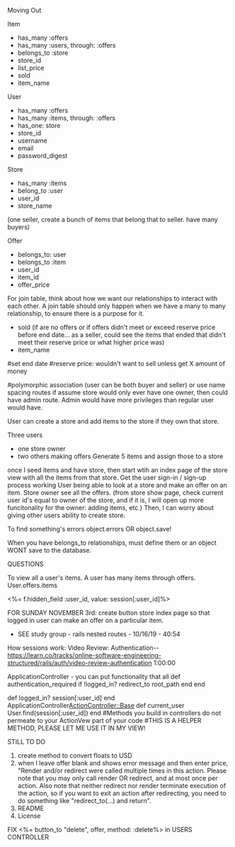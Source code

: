 Moving Out

Item 
- has_many :offers
- has_many :users, through: :offers
- belongs_to :store
- store_id
- list_price
- sold
- item_name

User
- has_many :offers
- has_many :items, through: :offers
- has_one: store
- store_id
- username
- email
- password_digest

Store
- has_many :items
- belong_to :user
- user_id
- store_name

(one seller, create a bunch of items that belong that to seller. have many buyers)

Offer 
- belongs_to: user
- belongs_to :item
- user_id
- item_id
- offer_price 


For join table, think about how we want our relationships to interact with each other. A join table should only happen when we have a many to many relationship, to ensure there is a purpose for it. 
- sold (if are no offers or if offers didn't meet or exceed reserve price before end date... as a seller, could see the items that ended that didn't meet their reserve price or what higher price was)
- item_name

#set end date
#reserve price: wouldn't want to sell unless get X amount of money

#polymorphic association (user can be both buyer and seller)
or use name spacing routes
if assume store would only ever have one owner, then could have admin route. Admin would have more privileges than regular user would have.


User can create a store and add items to the store if they own that store.




Three users
- one store owner
- two others making offers
Generate 5 items and assign those to a store

once I seed items and have store, then start wtih an index page of the store view with all the items from that store. 
Get the user sign-in / sign-up process working
User being able to look at a store and make an offer on an item.
Store owner see all the offers. (from store show page, check current user id's equal to owner of the store, and if it is, I will open up more funcitonality for the owner: adding items, etc.)
Then, I can worry about giving other users ability to create store. 


To find something's errors
object.errors OR object.save!


When you have belongs_to relationships, must define them or an object WONT save to the database.


QUESTIONS


To view all a user's items. 
A user has many items through offers. User.offers.items



<%= f.hidden_field :user_id, value: session[:user_id]%>


FOR SUNDAY NOVEMBER 3rd: create button store index page so that logged in user can make an offer on a particular item.
- SEE study group - rails nested routes - 10/16/19 - 40:54


How sessions work: 
Video Review: Authentication-- https://learn.co/tracks/online-software-engineering-structured/rails/auth/video-review-authentication 1:00:00

ApplicationController - you can put functionality that all 
def authentication_required
    if !logged_in?
        redirect_to root_path
    end
end

def logged_in?
session[:user_id]
end
ApplicationController<ActionController::Base>
def current_user
    User.find(session[:user_id])
end
#Methods you build in controllers do not permeate to your ActionVew part of your code
#THIS IS A HELPER METHOD, PLEASE LET ME USE IT IN MY VIEW!


STILL TO DO
1. create method to convert floats to USD
2. when I leave offer blank and shows error message and then enter price, "Render and/or redirect were called multiple times in this action. Please note that you may only call render OR redirect, and at most once per action. Also note that neither redirect nor render terminate execution of the action, so if you want to exit an action after redirecting, you need to do something like "redirect_to(...) and return".
3. README
4. License


FIX    <%= button_to "delete", offer, method: :delete%> in USERS CONTROLLER